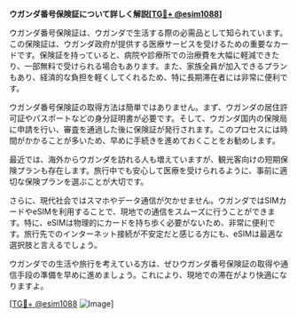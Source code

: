 **ウガンダ番号保険証について詳しく解説[[TG💪+ @esim1088](https://t.me/s/esim1088)]**

ウガンダ番号保険証は、ウガンダで生活する際の必需品として知られています。この保険証は、ウガンダ政府が提供する医療サービスを受けるための重要なカードです。保険証を持っていると、病院や診療所での治療費を大幅に軽減できたり、一部無料で受けられる場合もあります。また、家族全員が加入できるプランもあり、経済的な負担を軽くしてくれるため、特に長期滞在者には非常に便利です。

ウガンダ番号保険証の取得方法は簡単ではありません。まず、ウガンダの居住許可証やパスポートなどの身分証明書が必要です。そして、ウガンダ国内の保険局に申請を行い、審査を通過した後に保険証が発行されます。このプロセスには時間がかかることが多いため、早めに手続きを進めておくことをお勧めします。

最近では、海外からウガンダを訪れる人も増えていますが、観光客向けの短期保険プランも存在します。旅行中でも安心して医療を受けられるように、事前に適切な保険プランを選ぶことが大切です。

さらに、現代社会ではスマホやデータ通信が欠かせません。ウガンダではSIMカードやeSIMを利用することで、現地での通信をスムーズに行うことができます。特に、eSIMは物理的にカードを持ち歩く必要がないため、非常に便利です。旅行先でのインターネット接続が不安定だと感じる方にも、eSIMは最適な選択肢と言えるでしょう。

ウガンダでの生活や旅行を考えている方は、ぜひウガンダ番号保険証の取得や通信手段の準備を早めに進めましょう。これにより、現地での滞在がより快適になりますよ。

[[TG💪+ @esim1088](https://t.me/s/esim1088) ![Image](https://i.postimg.cc/Y0z9fWf4/image.png)]
